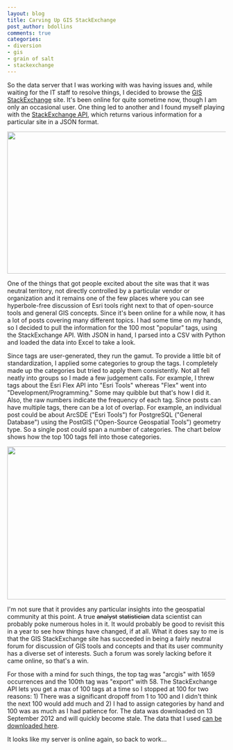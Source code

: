 ```yaml
---
layout: blog
title: Carving Up GIS StackExchange
post_author: bdollins
comments: true
categories:
- diversion
- gis
- grain of salt
- stackexchange
---
```


So the data server that I was working with was having issues and, while waiting for the IT staff to resolve things, I decided to browse the <a href="http://gis.stackexchange.com/" target="_blank">GIS StackExchange</a> site. It's been online for quite sometime now, though I am only an occasional user. One thing led to another and I found myself playing with the <a href="http://blog.stackoverflow.com/2012/09/stack-exchange-api-v2-1/" target="_blank">StackExchange API</a>, which returns various information for a particular site in a JSON format.

<img alt="" class="aligncenter size-large wp-image-2871" height="328" src="http://geobabble.files.wordpress.com/2012/09/gis_se_crop.png?w=1024" title="gis_se_crop" width="1024" />

One of the things that got people excited about the site was that it was neutral territory, not directly controlled by a particular vendor or organization and it remains one of the few places where you can see hyperbole-free discussion of Esri tools right next to that of open-source tools and general GIS concepts. Since it's been online for a while now, it has a lot of posts covering many different topics. I had some time on my hands, so I decided to pull the information for the 100 most "popular" tags, using the StackExchange API. With JSON in hand, I parsed into a CSV with Python and loaded the data into Excel to take a look.  <!--more-->

Since tags are user-generated, they run the gamut. To provide a little bit of standardization, I applied some categories to group the tags. I completely made up the categories but tried to apply them consistently. Not all fell neatly into groups so I made a few judgement calls. For example, I threw tags about the Esri Flex API into "Esri Tools" whereas "Flex" went into "Development/Programming." Some may quibble but that's how I did it. Also, the raw numbers indicate the frequency of each tag. Since posts can have multiple tags, there can be a lot of overlap. For example, an individual post could be about ArcSDE ("Esri Tools") for PostgreSQL ("General Database") using the PostGIS ("Open-Source Geospatial Tools") geometry type. So a single post could span a number of categories. The chart below shows how the top 100 tags fell into those categories.

<img alt="" class="aligncenter size-full wp-image-2863" height="353" src="http://geobabble.files.wordpress.com/2012/09/stackexchange_chart.png" title="stackexchange_chart" width="600" />

I'm not sure that it provides any particular insights into the geospatial community at this point. A true <del datetime="2012-09-13T22:49:27+00:00">analyst</del> <del datetime="2012-09-13T22:49:27+00:00">statistician</del> data scientist can probably poke numerous holes in it. It would probably be good to revisit this in a year to see how things have changed, if at all. What it does say to me is that the GIS StackExchange site has succeeded in being a fairly neutral forum for discussion of GIS tools and concepts and that its user community has a diverse set of interests. Such a forum was sorely lacking before it came online, so that's a win.

For those with a mind for such things, the top tag was "arcgis" with 1659 occurrences and the 100th tag was "export" with 58. The StackExchange API lets you get a max of 100 tags at a time so I stopped at 100 for two reasons: 1) There was a significant dropoff from 1 to 100 and I didn't think the next 100 would add much and 2) I had to assign categories by hand and 100 was as much as I had patience for. The data was downloaded on 13 September 2012 and will quickly become stale. The data that I used <a href="http://dl.dropbox.com/u/6749645/posts/gis_stackexchange.zip">can be downloaded here</a>.

It looks like my server is online again, so back to work...